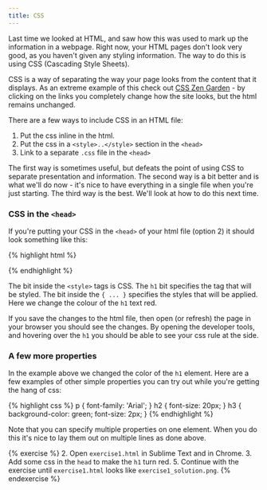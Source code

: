```yaml
---
title: CSS
---
```


Last time we looked at HTML, and saw how this was used to mark up the information in a webpage. Right now, your HTML pages don't look very good, as you haven't given any styling information. The way to do this is using CSS (Cascading Style Sheets).

CSS is a way of separating the way your page looks from the content that it displays. As an extreme example of this check out [CSS Zen Garden](http://www.csszengarden.com/) - by clicking on the links you completely change how the site looks, but the html remains unchanged.

There are a few ways to include CSS in an HTML file:

1. Put the css inline in the html.
2. Put the css in a `<style>..</style>` section in the `<head>`
3. Link to a separate `.css` file in the `<head>`

The first way is sometimes useful, but defeats the point of using CSS to separate presentation and information. The second way is a bit better and is what we'll do now - it's nice to have everything in a single file when you're just starting. The third way is the best. We'll look at how to do this next time.

### CSS in the `<head>`

If you're putting your CSS in the `<head>` of your html file (option 2) it should look something like this: 

{% highlight html %}
<head>
  <title>Some title</title>
  <style>
    h1 { color: red; }
  </style>
</head>
{% endhighlight %}

The bit inside the `<style>` tags is CSS. The `h1` bit specifies the tag that will be styled. The bit inside the `{ ... }` specifies the styles that will be applied. Here we change the colour of the `h1` text red.

If you save the changes to the html file, then open (or refresh) the page in your browser you should see the changes. By opening the developer tools, and hovering over the `h1` you should be able to see your css rule at the side.

### A few more properties

In the example above we changed the color of the `h1` element. Here are a few examples of other simple properties you can try out while you're getting the hang of css:

{% highlight css %}
p { font-family: 'Arial'; }
h2 { font-size: 20px; }
h3 {
    background-color: green;
    font-size: 2px;
}
{% endhighlight %}

Note that you can specify multiple properties on one element. When you do this it's nice to lay them out on multiple lines as done above.

{% exercise %}
2. Open `exercise1.html` in Sublime Text and in Chrome.
3. Add some css in the `head` to make the `h1` turn red.
5. Continue with the exercise until `exercise1.html` looks like `exercise1_solution.png`.
{% endexercise %}
